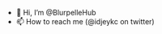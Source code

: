 - 👋 Hi, I’m @BlurpelleHub
- 📫 How to reach me (@idjeykc on twitter)

<!---
BlurpelleHub/BlurpelleHub is a ✨ special ✨ repository because its `README.md` (this file) appears on your GitHub profile.
You can click the Preview link to take a look at your changes.
--->
